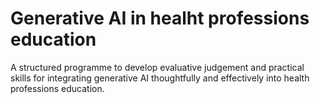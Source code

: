 # Generative AI in healht professions education
A structured programme to develop evaluative judgement and practical skills for integrating generative AI thoughtfully and effectively into health professions education.
